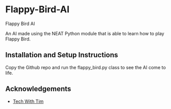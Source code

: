# Flappy-Bird-AI

Flappy Bird AI

An AI made using the NEAT Python module that is able to learn how to play Flappy Bird.


## Installation and Setup Instructions  

Copy the Github repo and run the flappy_bird.py class to see the AI come to life.

## Acknowledgements

- [Tech With Tim](https://github.com/techwithtim/NEAT-Flappy-Bird)

